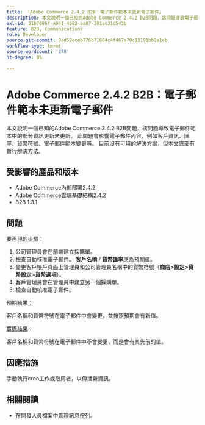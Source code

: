 ```yaml
---
title: 「Adobe Commerce 2.4.2 B2B：電子郵件範本未更新電子郵件」
description: 本文說明一個已知的Adobe Commerce 2.4.2 B2B問題，該問題導致電子郵件範本中的部分資訊更新未更新。 此問題會影響電子郵件內容，例如客戶資訊、匯率、貨幣符號、電子郵件範本變更等。 目前沒有可用的解決方案，但本文底部有暫行解決方法。
exl-id: 31b7086f-a941-4682-aa07-301ac31d543b
feature: B2B, Communications
role: Developer
source-git-commit: 0ad52eceb776b71604c4f467a70c13191bb9a1eb
workflow-type: tm+mt
source-wordcount: '278'
ht-degree: 0%

---
```


# Adobe Commerce 2.4.2 B2B：電子郵件範本未更新電子郵件

本文說明一個已知的Adobe Commerce 2.4.2 B2B問題，該問題導致電子郵件範本中的部分資訊更新未更新。 此問題會影響電子郵件內容，例如客戶資訊、匯率、貨幣符號、電子郵件範本變更等。 目前沒有可用的解決方案，但本文底部有暫行解決方法。

## 受影響的產品和版本

* Adobe Commerce內部部署2.4.2
* Adobe Commerce雲端基礎結構2.4.2
* B2B 1.3.1

## 問題

<u>要再現的步驟</u>：

1. 公司管理員會在前端建立採購單。
1. 檢查自動核准電子郵件。 **客戶名稱** / **貨幣匯率**&#x200B;應為預期值。
1. 變更客戶帳戶頁面上管理員和公司管理員名稱中的貨幣符號（**商店>設定>貨幣設定>貨幣選項**）。
1. 客戶管理員會在管理員中建立另一個採購單。
1. 檢查自動核准電子郵件。

<u>預期結果：</u>

客戶名稱和貨幣符號在電子郵件中會變更，並按照預期會有新值。

<u>實際結果</u>：

客戶名稱和貨幣符號在電子郵件中不會變更，而是會有其先前的值。

## 因應措施

手動執行cron工作或取用者，以傳播新資訊。

## 相關閱讀

* 在開發人員檔案中[管理訊息佇列](https://devdocs.magento.com/guides/v2.4/config-guide/mq/manage-message-queues.html)。
